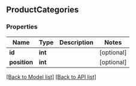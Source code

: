 ## ProductCategories

### Properties
Name | Type | Description | Notes
------------ | ------------- | ------------- | -------------
**id** | **int** |  | [optional] 
**position** | **int** |  | [optional] 

[[Back to Model list]](#documentation-for-models) [[Back to API list]](#documentation-for-api-endpoints)


